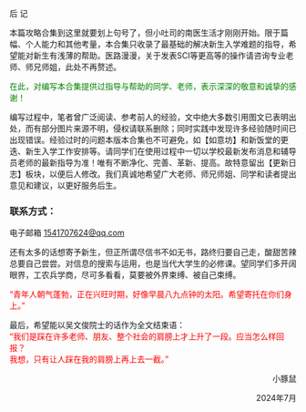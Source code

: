 后 记<br>

本篇攻略合集到这里就要划上句号了，但小吐司的南医生活才刚刚开始。限于篇幅、个人能力和其他考量，本合集只收录了最基础的解决新生入学难题的指导，希望能对新生有浅薄的帮助。医路漫漫，关于发表SCI等更高等的操作请咨询专业老师、师兄师姐，此处不再赘述。<br>

<font color="green">在此，对编写本合集提供过指导与帮助的同学、老师，表示深深的敬意和诚挚的感谢！</font><br>

编写过程中，笔者曾广泛阅读、参考前人的经验，文中绝大多数引用图文已表明出处，而有部分图片来源不明，侵权请联系删除；同时实践中发现许多经验随时间已出现错误。经验过时的问题本版本合集也不可避免，如【如意坊】和新饭堂的更迭、新生入学工作安排等。请同学们在使用过程中一切以学校最新发布消息和辅导员老师的最新指导为准！唯有不断净化、完善、革新、提高。故特意留出【更新日志】板块，以便后人修改。我们真诚地希望广大老师、师兄师姐、同学和读者提出意见和建议，以更好服务后生。<br>

### 联系方式：<br>
电子邮箱   <font color="blue">1541707624@qq.com</font><br>

还有太多的话想寄予新生，但正所谓尽信书不如无书，路终归要自己走，酸甜苦辣总要自己尝尝。对信息的搜索与运用，也是当代大学生的必修课。望同学们多开阔眼界，工农兵学商，尽可多看看，莫要被外界束缚、被自己束缚。<br>

<font color="red">“青年人朝气蓬勃，正在兴旺时期，好像早晨八九点钟的太阳。希望寄托在你们身上。”</font><br>

最后，希望能以吴文俊院士的话作为全文结束语：<br>
<font color="red">“我们是踩在许多老师、朋友、整个社会的肩膀上才上升了一段。应当怎么样回报？<br>
我想，只有让人踩在我的肩膀上再上去一截。”</font><br>

<span style="display:block;text-align:right;">小豚鼠<br>

<span style="display:block;text-align:right;">2024年7月<br>

